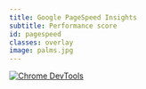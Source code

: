 ```yaml
---
title: Google PageSpeed Insights
subtitle: Performance score
id: pagespeed
classes: overlay
image: palms.jpg
---
```


<p class="img_max">
    <a href="https://developers.google.com/speed/pagespeed/insights">
       <img src="{{site.baseurl}}images/front-end-performance/pagespeed.png" alt="Chrome DevTools">
    </a>
</p>